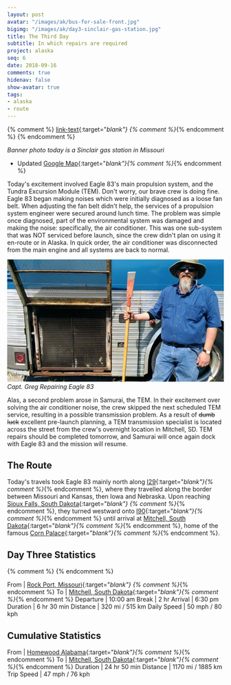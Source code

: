 ```yaml
---
layout: post
avatar: "/images/ak/bus-for-sale-front.jpg"
bigimg: "/images/ak/day3-sinclair-gas-station.jpg"
title: The Third Day
subtitle: In which repairs are required
project: alaska
seq: 6
date: 2018-09-16
comments: true
hidenav: false
show-avatar: true
tags:
- alaska
- route
---
```


{% comment %}
[link-text](link-url){:target="_blank"}
{% comment %}_{% endcomment %}
{% endcomment %}


*Banner photo today is a Sinclair gas station in Missouri*

* Updated [Google Map](https://drive.google.com/open?id=1QToP1iDFNB0dEk8pjlkAVyIr8ThzeEdh&usp=sharing){:target="_blank"}{% comment %}_{% endcomment %}

Today's excitement involved Eagle 83's main propulsion system, 
and the Tundra Excursion Module (TEM). Don't worry, our brave crew is doing fine.
Eagle 83 began making noises which were initially diagnosed as a loose fan belt.
When adjusting the fan belt didn't help, the services of a propulsion system engineer
were secured around lunch time.  The problem was simple once diagnosed, part of
the environmental system was damaged and making the noise: specifically, the air conditioner.
This was one sub-system that was NOT serviced before launch, since the crew didn't plan
on using it en-route or in Alaska.  In quick order, the air conditioner was disconnected
from the main engine and all systems are back to normal.

![day3-repairs](/images/ak/day3-repairs.jpg)
*Capt. Greg Repairing Eagle 83*

Alas, a second problem arose in Samurai, the TEM.  In their excitement over solving the
air conditioner noise, the crew skipped the next scheduled TEM service, resulting
in a possible transmission problem.  As a result of ~~dumb luck~~ excellent pre-launch planning,
a TEM transmission specialist is located across the street from the crew's overnight location
in Mitchell, SD.  TEM repairs should be completed tomorrow, and Samurai will once again dock 
with Eagle 83 and the mission will resume.



## The Route

Today's travels took Eagle 83 mainly north along
[I29](https://en.wikipedia.org/wiki/Interstate_44){:target="_blank"}{% comment %}_{% endcomment %}, 
where they travelled along the border between Missouri and Kansas, then Iowa and Nebraska.
Upon reaching 
[Sioux Falls, South Dakota](https://en.wikipedia.org/wiki/Sioux_Falls,_South_Dakota){:target="_blank"} {% comment %}_{% endcomment %},
they turned westward onto
[I90](https://en.wikipedia.org/wiki/Interstate_90){:target="_blank"}{% comment %}_{% endcomment %}
until arrival at 
[Mitchell, South Dakota](https://en.wikipedia.org/wiki/Mitchell,_South_Dakota){:target="_blank"}{% comment %}_{% endcomment %},
home of the famous
[Corn Palace](https://en.wikipedia.org/wiki/Corn_Palace){:target="_blank"}{% comment %}_{% endcomment %}.


## Day Three Statistics

{% comment %}
{% endcomment %}


From | [Rock Port, Missouri](https://en.wikipedia.org/wiki/Rock_Port,_Missouri){:target="_blank"} {% comment %}_{% endcomment %} 
To | [Mitchell, South Dakota](https://en.wikipedia.org/wiki/Mitchell,_South_Dakota){:target="_blank"}{% comment %}_{% endcomment %}
Departure | 10:00 am 
Break | 2 hr
Arrival | 6:30 pm 
Duration | 6 hr 30 min
Distance | 320 mi / 515 km
Daily Speed | 50 mph / 80 kph


## Cumulative Statistics

From | [Homewood Alabama](https://en.wikipedia.org/wiki/Homewood,_Alabama){:target="_blank"}{% comment %}_{% endcomment %}
To | [Mitchell, South Dakota](https://en.wikipedia.org/wiki/Mitchell,_South_Dakota){:target="_blank"}{% comment %}_{% endcomment %}
Duration | 24 hr 50 min 
Distance | 1170 mi / 1885 km
Trip Speed | 47 mph / 76 kph

